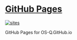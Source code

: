 # [GitHub Pages](https://github.com/OS-Q/OS-Q.github.io) 

[![sites](http://182.61.61.133/link/resources/OSQ.png)](http://www.OS-Q.com) 

GitHub Pages for OS-Q.GitHub.io


